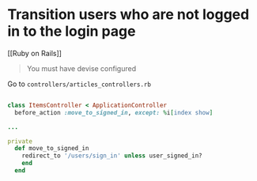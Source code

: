 # Transition users who are not logged in to the login page

[[Ruby on Rails]]

> You must have devise configured

Go to `controllers/articles_controllers.rb`

```ruby

class ItemsController < ApplicationController
  before_action :move_to_signed_in, except: %i[index show]

...

private
  def move_to_signed_in
    redirect_to '/users/sign_in' unless user_signed_in?
    end
  end
```
